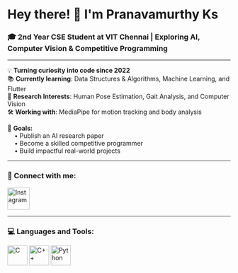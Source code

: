 # Hey there! 👋 I'm Pranavamurthy Ks

### 🎓 2nd Year CSE Student at VIT Chennai | Exploring AI, Computer Vision & Competitive Programming

---

💡 **Turning curiosity into code since 2022**  
📚 **Currently learning**: Data Structures & Algorithms, Machine Learning, and Flutter  
🔬 **Research Interests**: Human Pose Estimation, Gait Analysis, and Computer Vision  
🛠️ **Working with**: MediaPipe for motion tracking and body analysis 

🎯 **Goals:**  
&nbsp;&nbsp;&nbsp;&nbsp;• Publish an AI research paper  
&nbsp;&nbsp;&nbsp;&nbsp;• Become a skilled competitive programmer  
&nbsp;&nbsp;&nbsp;&nbsp;• Build impactful real-world projects   

---

### 📲 Connect with me:
<p>
  <a href="https://instagram.com/pranav_451107" target="_blank">
    <img src="https://img.icons8.com/fluency/48/instagram-new.png" alt="Instagram" width="50" height="50"/>
  </a>
</p>

---

### 💻 Languages and Tools:
<p>
  <img src="https://cdn.jsdelivr.net/gh/devicons/devicon/icons/c/c-original.svg" alt="C" width="45" height="45"/>
  <img src="https://cdn.jsdelivr.net/gh/devicons/devicon/icons/cplusplus/cplusplus-original.svg" alt="C++" width="45" height="45"/>
  <img src="https://cdn.jsdelivr.net/gh/devicons/devicon/icons/python/python-original.svg" alt="Python" width="45" height="45"/>
</p>
